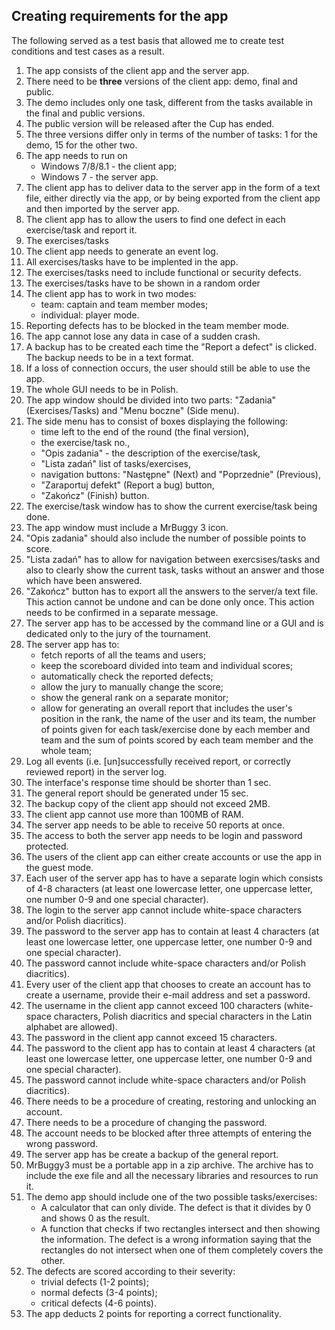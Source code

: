 ## Creating requirements for the app
The following served as a test basis that allowed me to create test conditions and test cases as a result.
1. The app consists of the client app and the server app.
1. There need to be **three** versions of the client app: demo, final and public.
2. The demo includes only one task, different from the tasks available in the final and public versions.
3. The public version will be released after the Cup has ended.
4. The three versions differ only in terms of the number of tasks: 1 for the demo, 15 for the other two.
5. The app needs to run on
   * Windows 7/8/8.1 - the client app;
   * Windows 7 - the server app.
6. The client app has to deliver data to the server app in the form of a text file, either directly via the app, or by being exported from the client app and then imported by the server app.
7. The client app has to allow the users to find one defect in each exercise/task and report it.
8. The exercises/tasks
8. The client app needs to generate an event log.
9. All exercises/tasks have to be implented in the app.
10. The exercises/tasks need to include functional or security defects.
11. The exercises/tasks have to be shown in a random order
11. The client app has to work in two modes:
    * team: captain and team member modes;
    * individual: player mode.
15. Reporting defects has to be blocked in the team member mode.
13. The app cannot lose any data in case of a sudden crash.
14. A backup has to be created each time the "Report a defect" is clicked. The backup needs to be in a text format.
15. If a loss of connection occurs, the user should still be able to use the app.
16. The whole GUI needs to be in Polish.
17. The app window should be divided into two parts: "Zadania" (Exercises/Tasks) and "Menu boczne" (Side menu).
18. The side menu has to consist of boxes displaying the following:  
    * time left to the end of the round (the final version),
    * the exercise/task no.,
    * "Opis zadania" - the description of the exercise/task, 
    * "Lista zadań" list of tasks/exercises,
    * navigation buttons: "Następne" (Next) and "Poprzednie" (Previous),
    * "Zaraportuj defekt" (Report a bug) button,
    * "Zakończ" (Finish) button.
19. The exercise/task window has to show the current exercise/task being done.
20. The app window must include a MrBuggy 3 icon.
21. "Opis zadania" should also include the number of possible points to score.
22. "Lista zadań" has to allow for navigation between exercsises/tasks and also to clearly show the current task, tasks without an answer and those which have been answered.
23. "Zakończ" button has to export all the answers to the server/a text file. This action cannot be undone and can be done only once. This action needs to be confirmed in a separate message.
24. The server app has to be accessed by the command line or a GUI and is dedicated only to the jury of the tournament.
25. The server app has to:  
    * fetch reports of all the teams and users;
    * keep the scoreboard divided into team and individual scores;
    * automatically check the reported defects;
    * allow the jury to manually change the score;
    * show the general rank on a separate monitor;
    * allow for generating an overall report that includes the user's position in the rank, the name of the user and its team, the number of points given for each task/exercise done by each member and team and the sum of points scored by each team member and the whole team;  
29. Log all events (i.e. [un]successfully received report, or correctly reviewed report) in the server log.
30. The interface's response time should be shorter than 1 sec.
31. The general report should be generated under 15 sec.
32. The backup copy of the client app should not exceed 2MB.
33. The client app cannot use more than 100MB of RAM.
33. The server app needs to be able to receive 50 reports at once.
34. The access to both the server app needs to be login and password protected. 
35. The users of the client app can either create accounts or use the app in the guest mode.
35. Each user of the server app has to have a separate login which consists of 4-8 characters (at least one lowercase letter, one uppercase letter, one number 0-9 and one special character).
36. The login to the server app cannot include white-space characters and/or Polish diacritics).
37. The password to the server app has to contain at least 4 characters (at least one lowercase letter, one uppercase letter, one number 0-9 and one special character).
38. The password cannot include white-space characters and/or Polish diacritics).
39. Every user of the client app that chooses to create an account has to create a username, provide their e-mail address and set a password.
40. The username in the client app cannot exceed 100 characters (white-space characters, Polish diacritics and special characters in the Latin alphabet are allowed).
41. The password in the client app cannot exceed 15 characters.
42. The password to the client app has to contain at least 4 characters (at least one lowercase letter, one uppercase letter, one number 0-9 and one special character).
43. The password cannot include white-space characters and/or Polish diacritics).
44. There needs to be a procedure of creating, restoring and unlocking an account.
45. There needs to be a procedure of changing the password.
46. The account needs to be blocked after three attempts of entering the wrong password.
47. The server app has be create a backup of the general report.
48. MrBuggy3 must be a portable app in a zip archive. The archive has to include the exe file and all the necessary libraries and resources to run it.
49. The demo app should include one of the two possible tasks/exercises: 
    * A calculator that can only divide. The defect is that it divides by 0 and shows 0 as the result.
    * A function that checks if two rectangles intersect and then showing the information. The defect is a wrong information saying that the rectangles do not intersect when one of them completely covers the other.
50. The defects are scored according to their severity:
    * trivial defects (1-2 points);
    * normal defects (3-4 points);
    * critical defects (4-6 points).
51. The app deducts 2 points for reporting a correct functionality.
